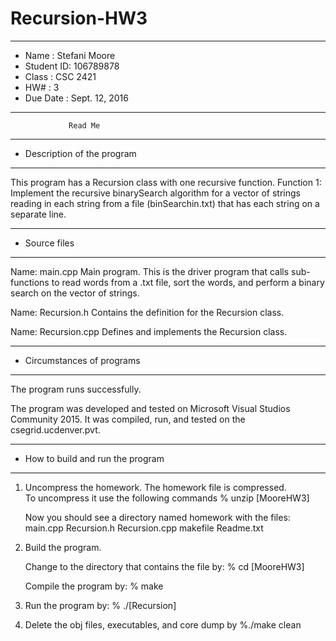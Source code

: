 # Recursion-HW3
*******************************************************
*  Name      :  Stefani Moore        
*  Student ID:  106789878  
*  Class     :  CSC 2421           
*  HW#       :  3                
*  Due Date  :  Sept. 12, 2016
*******************************************************


                 Read Me


*******************************************************
*  Description of the program
*******************************************************

This program has a Recursion class with one recursive function.
Function 1: Implement the recursive binarySearch algorithm for 
a vector of strings reading in each string from a file 
(binSearchin.txt) that has each string on a separate line. 

*******************************************************
*  Source files
*******************************************************

Name:  main.cpp
   Main program.  This is the driver program that calls sub-functions
   to read words from a .txt file, sort the words, and perform
   a binary search on the vector of strings.

Name:  Recursion.h
   Contains the definition for the Recursion class.  

Name: Recursion.cpp
   Defines and implements the Recursion class.  


   
   
*******************************************************
*  Circumstances of programs
*******************************************************

   The program runs successfully.  
   
   The program was developed and tested on Microsoft Visual
   Studios Community 2015.  It was compiled, run, and tested 
   on the csegrid.ucdenver.pvt.


*******************************************************
*  How to build and run the program
*******************************************************

1. Uncompress the homework.  The homework file is compressed.  
   To uncompress it use the following commands 
       % unzip [MooreHW3]

   Now you should see a directory named homework with the files:
        main.cpp
        Recursion.h
        Recursion.cpp
        makefile
        Readme.txt

2. Build the program.

    Change to the directory that contains the file by:
    % cd [MooreHW3] 

    Compile the program by:
    % make

3. Run the program by:
   % ./[Recursion]

4. Delete the obj files, executables, and core dump by
   %./make clean
